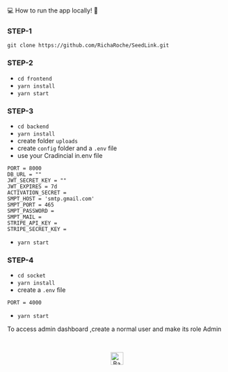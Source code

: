 
💻 How to run the app locally! 🏃

### STEP-1
`git clone https://github.com/RichaRoche/SeedLink.git`

### STEP-2
- `cd frontend`
- `yarn install`
- `yarn start`

### STEP-3
- `cd backend`
- `yarn install`
- create folder `uploads`
- create `config` folder and a `.env` file
- use your Cradincial in.env file

```
PORT = 8000
DB_URL = ""
JWT_SECRET_KEY = ""
JWT_EXPIRES = 7d
ACTIVATION_SECRET = 
SMPT_HOST = 'smtp.gmail.com'
SMPT_PORT = 465
SMPT_PASSWORD = 
SMPT_MAIL =
STRIPE_API_KEY = 
STRIPE_SECRET_KEY = 
```
- `yarn start`

### STEP-4

- `cd socket`
- `yarn install`
- create a `.env` file
```
PORT = 4000
```
- `yarn start`

To access admin dashboard ,create a normal user and make its role Admin

<br/>
<p align="center"><a href="https://github.com/pattjoshi/Multi_vondor_E_shop#"><img src="http://randojs.com/images/backToTopButtonTransparentBackground.png" alt="Back to top" height="29"/></a></p>


